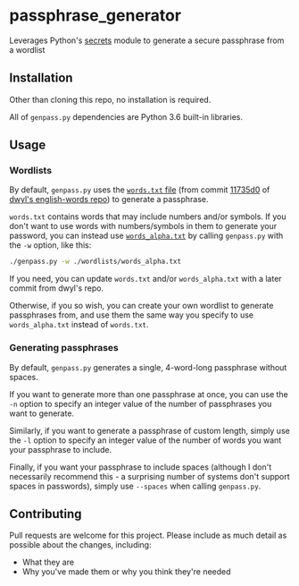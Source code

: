 # passphrase_generator

Leverages Python's [secrets](https://docs.python.org/3/library/secrets.html) module to generate a secure passphrase from a wordlist

## Installation

Other than cloning this repo, no installation is required.

All of `genpass.py` dependencies are Python 3.6 built-in libraries.

## Usage

### Wordlists

By default, `genpass.py` uses the [`words.txt` file](https://github.com/dwyl/english-words/blob/master/words.txt) (from commit [11735d0](https://github.com/dwyl/english-words/commit/11735d0d68f051b817ad224e14d999acc94fcf00) of [dwyl's english-words repo](https://github.com/dwyl/english-words)) to generate a passphrase.

`words.txt` contains words that may include numbers and/or symbols. If you don't want to use words with numbers/symbols in them to generate your password, you can instead use [`words_alpha.txt`](https://github.com/dwyl/english-words/blob/master/words_alpha.txt) by calling `genpass.py` with the `-w` option, like this:

```bash
./genpass.py -w ./wordlists/words_alpha.txt
```

If you need, you can update `words.txt` and/or `words_alpha.txt` with a later commit from dwyl's repo.

Otherwise, if you so wish, you can create your own wordlist to generate passphrases from, and use them the same way you specify to use `words_alpha.txt` instead of `words.txt`.

### Generating passphrases

By default, `genpass.py` generates a single, 4-word-long passphrase without spaces.

If you want to generate more than one passphrase at once, you can use the `-n` option to specify an integer value of the number of passphrases you want to generate.

Similarly, if you want to generate a passphrase of custom length, simply use the `-l` option to specify an integer value of the number of words you want your passphrase to include.

Finally, if you want your passphrase to include spaces (although I don't necessarily recommend this - a surprising number of systems don't support spaces in passwords), simply use `--spaces` when calling `genpass.py`.

## Contributing

Pull requests are welcome for this project. Please include as much detail as possible about the changes, including:

* What they are
* Why you've made them or why you think they're needed

